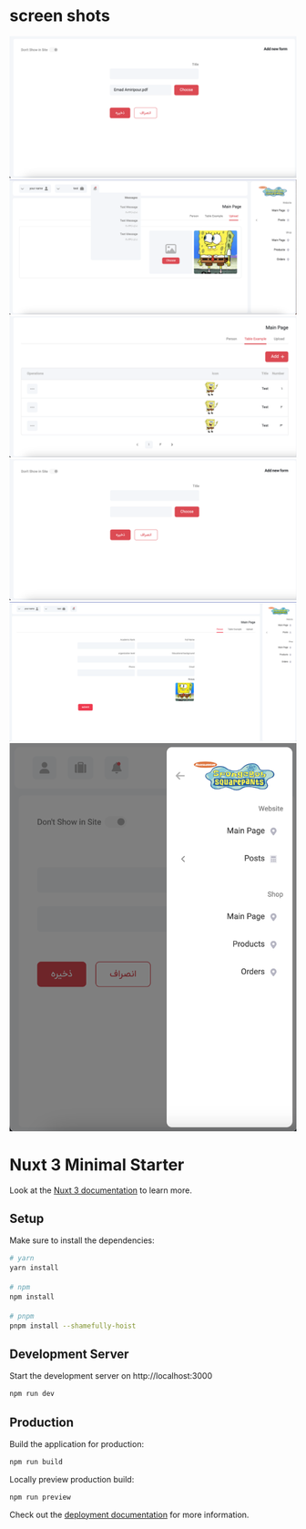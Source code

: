 # screen shots


<img src="./ScreenShots/Screenshot 2023-07-28 at 16.31.45.png"/>    <img src="./ScreenShots/Screenshot 2023-07-28 at 16.57.44.png"/>
<img src="./ScreenShots/Screenshot 2023-07-28 at 16.58.07.png"/>    <img src="./ScreenShots/Screenshot 2023-07-28 at 16.58.19.png"/>
<img src="./ScreenShots/Screenshot 2023-07-29 at 09.05.53.png"/>    <img src="./ScreenShots/Screenshot 2023-07-28 at 16.58.40.png"/>    



# Nuxt 3 Minimal Starter

Look at the [Nuxt 3 documentation](https://nuxt.com/docs/getting-started/introduction) to learn more.

## Setup

Make sure to install the dependencies:

```bash
# yarn
yarn install

# npm
npm install

# pnpm
pnpm install --shamefully-hoist
```

## Development Server

Start the development server on http://localhost:3000

```bash
npm run dev
```

## Production

Build the application for production:

```bash
npm run build
```

Locally preview production build:

```bash
npm run preview
```

Check out the [deployment documentation](https://nuxt.com/docs/getting-started/deployment) for more information.
